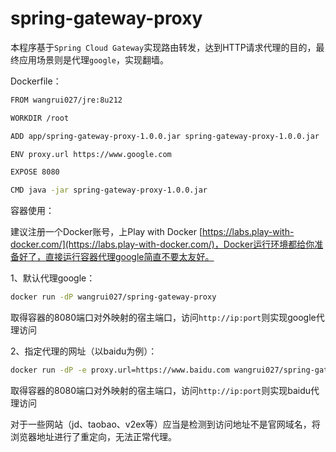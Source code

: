 # spring-gateway-proxy

本程序基于`Spring Cloud Gateway`实现路由转发，达到HTTP请求代理的目的，最终应用场景则是代理`google`，实现翻墙。

Dockerfile：

```bash
FROM wangrui027/jre:8u212

WORKDIR /root

ADD app/spring-gateway-proxy-1.0.0.jar spring-gateway-proxy-1.0.0.jar

ENV proxy.url https://www.google.com

EXPOSE 8080

CMD java -jar spring-gateway-proxy-1.0.0.jar
```



容器使用：

建议注册一个Docker账号，上Play with Docker [https://labs.play-with-docker.com/](https://labs.play-with-docker.com/)，Docker运行环境都给你准备好了，直接运行容器代理google简直不要太友好。

1、默认代理google：

```bash
docker run -dP wangrui027/spring-gateway-proxy
```

取得容器的8080端口对外映射的宿主端口，访问`http://ip:port`则实现google代理访问



2、指定代理的网址（以baidu为例）：

```bash
docker run -dP -e proxy.url=https://www.baidu.com wangrui027/spring-gateway-proxy
```

取得容器的8080端口对外映射的宿主端口，访问`http://ip:port`则实现baidu代理访问



对于一些网站（jd、taobao、v2ex等）应当是检测到访问地址不是官网域名，将浏览器地址进行了重定向，无法正常代理。